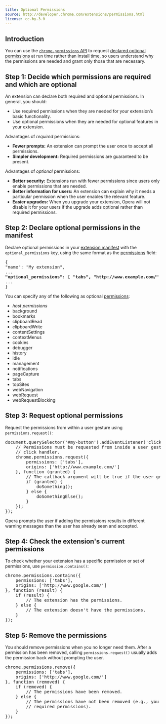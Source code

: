 ```yaml
---
title: Optional Permissions
source: http://developer.chrome.com/extensions/permissions.html
license: cc-by-3.0
---
```

<h2>Introduction</h2>
<p>You can use the <a href="https://developer.chrome.com/extensions/permissions"><code>chrome.permissions</code> API</a> to request <a href="#manifest">declared optional permissions</a> at run time rather than install time, so users understand why the permissions are needed and grant only those that are necessary.</p>


<h2 id="types">
Step 1: Decide which permissions are required and which are optional
</h2>

<p>
An extension can declare both required and optional permissions. In general, you should:
<ul>
<li>Use required permissions when they are needed for your extension’s basic functionality.</li>
<li>Use optional permissions when they are needed for optional features in your extension.</li>
</ul>
</p>

<p>
Advantages of <em>required</em> permissions:
<ul>
<li><strong>Fewer prompts:</strong>
An extension can prompt the user once to accept all permissions.</li>
<li><strong>Simpler development:</strong>
Required permissions are guaranteed to be present.</li>
</ul>
</p>

<p>
Advantages of <em>optional</em> permissions:
<ul>
<li><strong>Better security:</strong>
Extensions run with fewer permissions since users only enable permissions that are needed.</li>
<li><strong>Better information for users:</strong>
An extension can explain why it needs a particular permission when the user enables the relevant feature.</li>
<li><strong>Easier upgrades:</strong>
When you upgrade your extension, Opera will not disable it for your users if the upgrade adds optional rather than required permissions.</li>
</ul>
</p>

<h2 id="manifest"> Step 2: Declare optional permissions in the manifest </h2>
<p>
Declare optional permissions in your <a href="manifest.html">extension
manifest</a> with the <code>optional_permissions</code> key, using the
same format as the <a href="declare_permissions.html#manifest">permissions</a>
field:
</p>

<pre class="prettyprint" data-filename="manifest.json">
{
"name": "My extension",
...
<b>"optional_permissions": [ "tabs", "http://www.example.com/" ],</b>
...
}
</pre>

<p>
You can specify any of the following as optional
<a href="declare_permissions.html">permissions</a>:
<ul>
<li><i>host permissions</i></li>
<li>background</li>
<li>bookmarks</li>
<li>clipboardRead</li>
<li>clipboardWrite</li>
<li>contentSettings</li>
<li>contextMenus</li>
<li>cookies</li>
<li>debugger</li>
<li>history</li>
<li>idle</li>
<li>management</li>
<li>notifications</li>
<li>pageCapture</li>
<li>tabs</li>
<li>topSites</li>
<li>webNavigation</li>
<li>webRequest</li>
<li>webRequestBlocking</li>
</ul>
</p>

<h2 id="request"> Step 3: Request optional permissions </h2>
<p>
Request the permissions from within a user gesture using
<code>permissions.request()</code>:
<pre class="prettyprint">
document.querySelector('#my-button').addEventListener('click', function (event) {
	// Permissions must be requested from inside a user gesture, like a button's
	// click handler.
	chrome.permissions.request({
		permissions: ['tabs'],
		origins: ['http://www.example.com/']
	}, function (granted) {
		// The callback argument will be true if the user granted the permissions.
		if (granted) {
			doSomething();
		} else {
			doSomethingElse();
		}
	});
});
</pre>
</p>

<p>
Opera prompts the user if adding the permissions results in different warning messages than the user has
already seen and accepted.

<h2 id="contains"> Step 4: Check the extension's current permissions </h2>
<p>
To check whether your extension has a specific permission or set of
permissions, use <code>permission.contains()</code>:
</p>

<pre class="prettyprint">
chrome.permissions.contains({
	permissions: ['tabs'],
	origins: ['http://www.google.com/']
}, function (result) {
	if (result) {
		// The extension has the permissions.
	} else {
		// The extension doesn't have the permissions.
	}
});
</pre>

<h2 id="remove"> Step 5: Remove the permissions </h2>
<p>
You should remove permissions when you no longer need them.
After a permission has been removed, calling
<code>permissions.request()</code> usually adds the permission back without
prompting the user.
</p>

<pre class="prettyprint">
chrome.permissions.remove({
	permissions: ['tabs'],
	origins: ['http://www.google.com/']
}, function (removed) {
	if (removed) {
		// The permissions have been removed.
	} else {
		// The permissions have not been removed (e.g., you tried to remove
		// required permissions).
	}
});
</pre>
